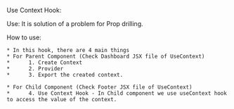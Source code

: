 
Use Context Hook: 

Use: It is solution of a problem for Prop drilling.

How to use: 

    * In this hook, there are 4 main things
    * For Parent Component (Check Dashboard JSX file of UseContext)
    *      1. Create Context
    *      2. Provider
    *      3. Export the created context.

    * For Child Component (Check Footer JSX file of UseContext)
    *      4. Use Context Hook - In Child component we use useContext hook to access the value of the context.

